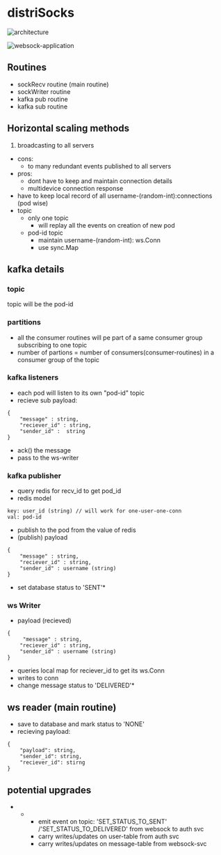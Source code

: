 # distriSocks

![architecture](https://firebasestorage.googleapis.com/v0/b/portfolio-a186e.appspot.com/o/DistriSock.drawio.png?alt=media&token=41df7dcf-b440-48b4-b3eb-04b96407019a)

![websock-application](https://firebasestorage.googleapis.com/v0/b/portfolio-a186e.appspot.com/o/DistriSock-low%20level%20design.drawio.png?alt=media&token=8d170849-1744-490e-8146-a458198e71d9)

## Routines
- sockRecv routine (main routine)
- sockWriter routine
- kafka pub routine
- kafka sub routine

## Horizontal scaling methods
1. broadcasting to all servers
- cons:
    - to many redundant events published to all servers 
- pros:
    - dont have to keep and maintain connection details
    - multidevice connection response
- have to keep local record of all username-(random-int):connections (pod wise)
- topic
    -   only one topic
        - will replay all the events on creation of new pod
    - pod-id topic 
        - maintain username-(random-int): ws.Conn
        - use sync.Map


## kafka details
### topic
topic will be the pod-id

### partitions
- all the consumer routines will pe part of a same consumer group subscribing to one topic
- number of partions = number of consumers(consumer-routines) in a consumer group of the topic

### kafka listeners
- each pod will listen to its own "pod-id" topic
- recieve sub payload:
```
{
    "message" : string,
    "reciever_id" : string,
    "sender_id" :  string
}
```
- ack() the message
- pass to the ws-writer

### kafka publisher
- query redis for recv_id to get pod_id
- redis model

```
key: user_id (string) // will work for one-user-one-conn
val: pod-id
```

- publish to the pod from the value of redis
- (publish) payload
```
{
    "message" : string,
    "reciever_id" : string,
    "sender_id" : username (string)
}
```
- set database status to 'SENT'*

### ws Writer
- payload (recieved)
```
{
     "message" : string,
    "reciever_id" : string,
    "sender_id" : username (string)
}
```
- queries local map for reciever_id to get its ws.Conn
- writes to conn
- change message status to 'DELIVERED'*

## ws reader (main routine)
- save to database and mark status to 'NONE'
- recieving payload:
```
{
    "payload": string,
    "sender_id": string,
    "reciever_id": stirng
}
```

## potential upgrades
- *
    - emit event on topic: 'SET_STATUS_TO_SENT' /'SET_STATUS_TO_DELIVERED' from websock to auth svc
    - carry writes/updates on user-table from auth svc
    - carry writes/updates on message-table from websock-svc